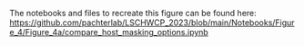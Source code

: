 The notebooks and files to recreate this figure can be found here:  
https://github.com/pachterlab/LSCHWCP_2023/blob/main/Notebooks/Figure_4/Figure_4a/compare_host_masking_options.ipynb